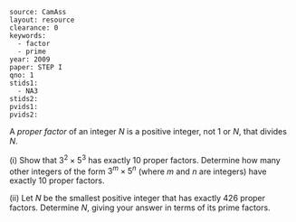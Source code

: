 ````
source: CamAss
layout: resource
clearance: 0
keywords: 
  - factor
  - prime
year: 2009
paper: STEP I
qno: 1
stids1:
  - NA3
stids2:
pvids1:
pvids2:

````

A _proper factor_ of an integer $N$ is a positive integer, not $1$ or $N$, that divides $N$.

(i) Show that $3^2 \times 5^3$ has exactly $10$ proper factors. Determine how many other integers of the form $3^m \times 5^n$ (where $m$ and $n$ are integers) have exactly $10$ proper factors.

(ii) Let $N$ be the smallest positive integer that has exactly $426$ proper factors. Determine $N$, giving your answer in terms of its prime factors.

